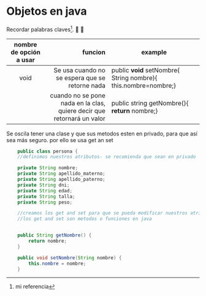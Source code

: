 
# Objetos en java
Recordar palabras claves[^1].
:whale2:
:rabbit2:

| nombre de opción a usar| funcion  | example |
|:---:   |---: | ---|
|void      | Se usa cuando no se espera que se retorne nada |  public **void** setNombre( String nombre){   this.nombre=nombre;}
| | cuando no se pone nada en la clas, quiere decir que retornará un valor  | public string getNombre(){ **return** nombre;} |



Se oscila tener una clase y que sus metodos esten en privado, para que así sea más seguro. por ello se usa get an set

```java
    public class persona {
    //definimos nuestros atributos- se recomienda que sean en privado

    private String nombre;
    private String apellido_materno;
    private String apellido_paterno;
    private String dni;
    private String edad;
    private String talla;
    private String peso;

    //creamos los get and set para que se pueda modificar nuestros atributos-
    //los get and set son metodos o funciones en java


    public String getNombre() {
        return nombre;
    }

    public void setNombre(String nombre) {
        this.nombre = nombre;
    }
```


[^1]: mi referencia